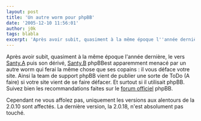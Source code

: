 ```yaml
---
layout: post
title: 'Un autre worm pour phpBB'
date: '2005-12-10 11:56:01'
author: j0k
tags: blabla
excerpt: 'Après avoir subit, quasiment à la même époque l''année dernière, le vers [Santy.A](http://www.j0k3r.net/news-le-virus-santy.a-le-virus-de-phpbb-97.html) puis son dérivé, [Santy.B](http://www.j0k3r.net/news-santy-b-et-phpinclude-worm-105.html) phpBBest apparemment menacé par un autre worm qui ferai la même chose que ses copains : il vous déface votre site.       ...'
---
```


Après avoir subit, quasiment à la même époque l'année dernière, le vers [Santy.A](http://www.j0k3r.net/news-le-virus-santy.a-le-virus-de-phpbb-97.html) puis son dérivé, [Santy.B](http://www.j0k3r.net/news-santy-b-et-phpinclude-worm-105.html) phpBBest apparemment menacé par un autre worm qui ferai la même chose que ses copains : il vous déface votre site.
Ainsi la team de support phpBB vient de publier une sorte de ToDo (A faire) si votre site vient de se faire défacer. Et surtout si il utilisait phpBB. Suivez bien les recommandations faites sur le [forum officiel](http://www.phpbb.com/phpBB/viewtopic.php?f=14&amp;t=348139) phpBB.

Cependant ne vous affolez pas, uniquement les versions aux alentours de la 2.0.10 sont affectés. La dernière version, la 2.0.18, n'est absolument pas touché.

